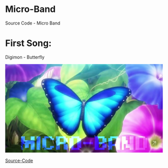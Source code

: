 # Micro-Band
 Source Code - Micro Band

 # First Song:

 Digimon - Butterfly 

 [![SONG](./Digimon/Images/logo.png)](https://youtu.be/9PxnsWCP0HE)

 [Source-Code](https://github.com/altaga/Micro-Band/tree/main/Digimon)
